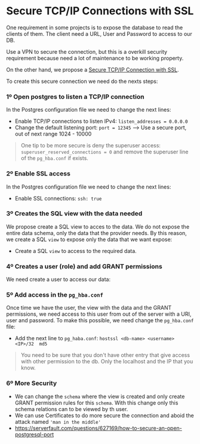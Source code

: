 # Secure TCP/IP Connections with SSL

One requirement in some projects is to expose the database to read the clients of them. The client need a URL, User and Password to access to our DB.

Use a VPN to secure the connection, but this is a overkill security requirement because need a lot of maintenance to be working property.

On the other hand, we propose a [Secure TCP/IP Connection with SSL](https://www.postgresql.org/docs/9.6/static/ssl-tcp.html).

To create this secure connection we need do the nexts steps:

### 1º Open postgres to listen a TCP/IP connection
In the Postgres configuration file we need to change the next lines:

* Enable TCP/IP connections to listen IPv4: `listen_addresses = 0.0.0.0`
* Change the default listening port: `port = 12345` --> Use a secure port, out of next range 1024 - 10000

> One tip to be more secure is deny the superuser access: `superuser_reserved_connections = 0` and remove the superuser line of the `pg_hba.conf` if exists.

### 2º Enable SSL access
In the Postgres configuration file we need to change the next lines:

* Enable SSL connections: `ssh: true`

### 3º Creates the SQL view with the data needed
We propose create a SQL view to acces to the data. We do not expose the entire data schema, only the data that the provider needs. By this reason, we create a SQL `view` to expose only the data that we want expose:

* Create a SQL `view` to access to the required data.

### 4º Creates a user (role) and add GRANT permissions
We need create a user to access our data:

### 5º Add access in the `pg_hba.conf`
Once time we have the user, the view with the data and the GRANT permissions, we need access to this user from out of the server with a URI, user and password.
To make this possible, we need change the `pg_hba.conf` file:

* Add the next line to `pg_haba.conf`: `hostssl <db-name> <username> <IP>/32  md5`

> You need to be sure that you don't have other entry that give access with other permission to the db. Only the localhost and the IP that you know.

### 6º More Security

* We can change the `schema` where the view is created and only create GRANT permission rules for this `schema`. With this change only this schema relations can to be viewed by th user.
* We can use Certificates to do more secure the connection and aboid the attack named `'man in the middle'`
* https://serverfault.com/questions/627169/how-to-secure-an-open-postgresql-port